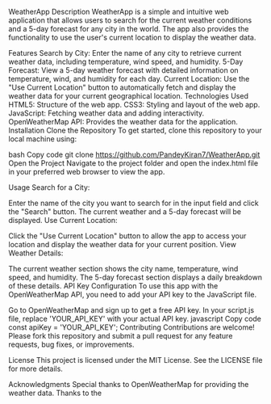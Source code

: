 WeatherApp
Description
WeatherApp is a simple and intuitive web application that allows users to search for the current weather conditions and a 5-day forecast for any city in the world. The app also provides the functionality to use the user's current location to display the weather data.

Features
Search by City: Enter the name of any city to retrieve current weather data, including temperature, wind speed, and humidity.
5-Day Forecast: View a 5-day weather forecast with detailed information on temperature, wind, and humidity for each day.
Current Location: Use the "Use Current Location" button to automatically fetch and display the weather data for your current geographical location.
Technologies Used
HTML5: Structure of the web app.
CSS3: Styling and layout of the web app.
JavaScript: Fetching weather data and adding interactivity.
OpenWeatherMap API: Provides the weather data for the application.
Installation
Clone the Repository
To get started, clone this repository to your local machine using:

bash
Copy code
git clone https://github.com/PandeyKiran7/WeatherApp.git
Open the Project
Navigate to the project folder and open the index.html file in your preferred web browser to view the app.

Usage
Search for a City:

Enter the name of the city you want to search for in the input field and click the "Search" button. The current weather and a 5-day forecast will be displayed.
Use Current Location:

Click the "Use Current Location" button to allow the app to access your location and display the weather data for your current position.
View Weather Details:

The current weather section shows the city name, temperature, wind speed, and humidity.
The 5-day forecast section displays a daily breakdown of these details.
API Key Configuration
To use this app with the OpenWeatherMap API, you need to add your API key to the JavaScript file.

Go to OpenWeatherMap and sign up to get a free API key.
In your script.js file, replace 'YOUR_API_KEY' with your actual API key.
javascript
Copy code
const apiKey = 'YOUR_API_KEY';
Contributing
Contributions are welcome! Please fork this repository and submit a pull request for any feature requests, bug fixes, or improvements.

License
This project is licensed under the MIT License. See the LICENSE file for more details.

Acknowledgments
Special thanks to OpenWeatherMap for providing the weather data.
Thanks to the 
